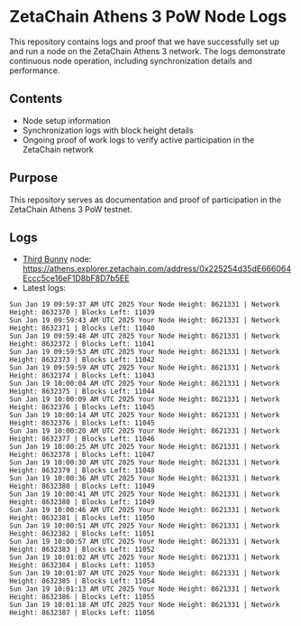 # ZetaChain Athens 3 PoW Node Logs
This repository contains logs and proof that we have successfully set up and run a node on the ZetaChain Athens 3 network. The logs demonstrate continuous node operation, including synchronization details and performance.

## Contents
- Node setup information
- Synchronization logs with block height details
- Ongoing proof of work logs to verify active participation in the ZetaChain network

## Purpose
This repository serves as documentation and proof of participation in the ZetaChain Athens 3 PoW testnet.

## Logs

- [Third Bunny](https://thirdbunny.xyz/) node: https://athens.explorer.zetachain.com/address/0x225254d35dE666064Eccc5ce16eF1D8bF8D7b5EE
- Latest logs:
```
Sun Jan 19 09:59:37 AM UTC 2025 Your Node Height: 8621331 | Network Height: 8632370 | Blocks Left: 11039
Sun Jan 19 09:59:43 AM UTC 2025 Your Node Height: 8621331 | Network Height: 8632371 | Blocks Left: 11040
Sun Jan 19 09:59:48 AM UTC 2025 Your Node Height: 8621331 | Network Height: 8632372 | Blocks Left: 11041
Sun Jan 19 09:59:53 AM UTC 2025 Your Node Height: 8621331 | Network Height: 8632373 | Blocks Left: 11042
Sun Jan 19 09:59:59 AM UTC 2025 Your Node Height: 8621331 | Network Height: 8632374 | Blocks Left: 11043
Sun Jan 19 10:00:04 AM UTC 2025 Your Node Height: 8621331 | Network Height: 8632375 | Blocks Left: 11044
Sun Jan 19 10:00:09 AM UTC 2025 Your Node Height: 8621331 | Network Height: 8632376 | Blocks Left: 11045
Sun Jan 19 10:00:14 AM UTC 2025 Your Node Height: 8621331 | Network Height: 8632376 | Blocks Left: 11045
Sun Jan 19 10:00:20 AM UTC 2025 Your Node Height: 8621331 | Network Height: 8632377 | Blocks Left: 11046
Sun Jan 19 10:00:25 AM UTC 2025 Your Node Height: 8621331 | Network Height: 8632378 | Blocks Left: 11047
Sun Jan 19 10:00:30 AM UTC 2025 Your Node Height: 8621331 | Network Height: 8632379 | Blocks Left: 11048
Sun Jan 19 10:00:36 AM UTC 2025 Your Node Height: 8621331 | Network Height: 8632380 | Blocks Left: 11049
Sun Jan 19 10:00:41 AM UTC 2025 Your Node Height: 8621331 | Network Height: 8632380 | Blocks Left: 11049
Sun Jan 19 10:00:46 AM UTC 2025 Your Node Height: 8621331 | Network Height: 8632381 | Blocks Left: 11050
Sun Jan 19 10:00:51 AM UTC 2025 Your Node Height: 8621331 | Network Height: 8632382 | Blocks Left: 11051
Sun Jan 19 10:00:57 AM UTC 2025 Your Node Height: 8621331 | Network Height: 8632383 | Blocks Left: 11052
Sun Jan 19 10:01:02 AM UTC 2025 Your Node Height: 8621331 | Network Height: 8632384 | Blocks Left: 11053
Sun Jan 19 10:01:07 AM UTC 2025 Your Node Height: 8621331 | Network Height: 8632385 | Blocks Left: 11054
Sun Jan 19 10:01:13 AM UTC 2025 Your Node Height: 8621331 | Network Height: 8632386 | Blocks Left: 11055
Sun Jan 19 10:01:18 AM UTC 2025 Your Node Height: 8621331 | Network Height: 8632387 | Blocks Left: 11056
```
